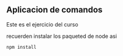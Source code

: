 ## Aplicacion de comandos 

Este es el ejercicio del curso


recuerden instalar los paqueted de node asi

```
npm install
```